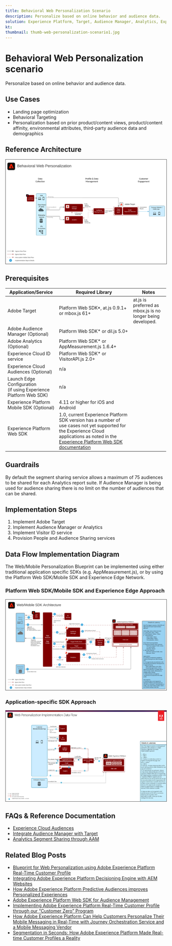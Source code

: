 ```yaml
---
title: Behavioral Web Personalization Scenario
description: Personalize based on online behavior and audience data.
solution: Experience Platform, Target, Audience Manager, Analytics, Experience Cloud Services, Data Collection
kt: 
thumbnail: thumb-web-personalization-scenario1.jpg
---
```


# Behavioral Web Personalization scenario

Personalize based on online behavior and audience data.

## Use Cases

* Landing page optimization
* Behavioral Targeting
* Personalization based on prior product/content views, product/content affinity, environmental attributes, third-party audience data and demographics

## Reference Architecture

<img src="assets/personalization.svg" alt="Reference architecture for the Behavioral Web Personalization scenario" style="border:1px solid #4a4a4a"/>

## Prerequisites

| Application/Service | Required Library |  Notes | 
|---|---|---|
| Adobe Target | Platform Web SDK*, at.js 0.9.1+ or mbox.js 61+ | at.js is preferred as mbox.js is no longer being developed. |
| Adobe Audience Manager (Optional) | Platform Web SDK* or dil.js 5.0+ |  |
| Adobe Analytics (Optional) | Platform Web SDK* or AppMeasurement.js 1.6.4+ |  |
| Experience Cloud ID service | Platform Web SDK* or VisitorAPI.js 2.0+ |  |
| Experience Cloud Audiences (Optional) | n/a |  |
| Launch Edge Configuration <br> (if using Experience Platform Web SDK) | n/a |  |
| Experience Platform Mobile SDK (Optional) | 4.11 or higher for iOS and Android |  |
| Experience Platform Web SDK | 1.0, current Experience Platform SDK version has a number of use cases not yet supported for the Experience Cloud applications as noted in the [Experience Platform Web SDK documentation](https://experienceleague.adobe.com/docs/experience-platform/edge/home.html)| |

## Guardrails

By default the segment sharing service allows a maximum of 75 audiences to be shared for each Analytics report suite. If Audience Manager is being used for audience sharing there is no limit on the number of audiences that can be shared. 

## Implementation Steps

1.  Implement Adobe Target
1.  Implement Audience Manager or Analytics
1.  Implement Visitor ID service
1.  Provision People and Audience Sharing services

## Data Flow Implementation Diagram

The Web/Mobile Personalization Blueprint can be implemented using either traditional application specific SDKs (e.g. AppMeasurement.js), or by using the Platform Web SDK/Mobile SDK and Experience Edge Network.

### Platform Web SDK/Mobile SDK and Experience Edge Approach

<img src="assets/websdkflow.png" alt="Reference architecture for the Platform Web SDK/Mobile SDK and Experience Edge Approach" style="border:1px solid #4a4a4a"/>


### Application-specific SDK Approach

<img src="assets/appsdkflow.png" alt="Reference architecture for the Application-specific SDK Approach" style="border:1px solid #4a4a4a"/>


## FAQs & Reference Documentation

* [Experience Cloud Audiences](https://experienceleague.adobe.com/docs/core-services/interface/audiences/audience-library.html)
* [Integrate Audience Manager with Target](https://experienceleague.adobe.com/docs/audience-manager/user-guide/implementation-integration-guides/integration-other-solutions/aam-target-integration.html)
* [Analytics Segment Sharing through AAM](https://experienceleague.adobe.com/docs/analytics/components/segmentation/segmentation-workflow/seg-publish.html)


## Related Blog Posts

* [Blueprint for Web Personalization using Adobe Experience Platform Real-Time Customer Profile](https://medium.com/adobetech/blueprint-for-web-personalization-using-adobe-experience-platform-real-time-customer-profile-fef2ce7a4b2f)
* [Integrating Adobe Experience Platform Decisioning Engine with AEM Websites](https://jaeness.medium.com/integrating-adobe-experience-platform-decisioning-engine-with-aem-websites-9c222acd12e2)
* [How Adobe Experience Platform Predictive Audiences improves Personalized Experiences](https://medium.com/adobetech/how-adobe-experience-platform-predictive-audiences-improves-personalized-experiences-1f75a60cb7a3)
* [Adobe Experience Platform Web SDK for Audience Management](https://medium.com/adobetech/adobe-experience-platform-web-sdk-for-audience-management-751fa6d063bc)
* [Implementing Adobe Experience Platform Real-Time Customer Profile through our “Customer Zero” Program](https://medium.com/adobetech/implementing-adobe-experience-platform-real-time-customer-profile-through-our-customer-zero-32e7cd952896)
* [How Adobe Experience Platform Can Help Customers Personalize Their Mobile Messaging in Real-Time with Journey Orchestration Service and a Mobile Messaging Vendor](https://medium.com/adobetech/how-adobe-experience-platform-helped-a-client-personalize-their-mobile-messaging-in-real-time-with-7d634aefa098)
* [Segmentation in Seconds: How Adobe Experience Platform Made Real-time Customer Profiles a Reality](https://medium.com/adobetech/segmentation-in-seconds-how-adobe-experience-platform-made-real-time-customer-profiles-a-reality-a7a8552b0847)